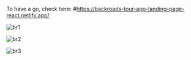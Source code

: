To have a go, check here: 
#https://backroads-tour-app-landing-page-react.netlify.app/

![br1](https://github.com/Skyy-Banerjee/backroads-app/assets/51888502/53da38be-7b9d-4d45-851a-ba791c295221)

![br2](https://github.com/Skyy-Banerjee/backroads-app/assets/51888502/6b4502d5-7ab9-4d08-a876-b4982f42f80e)

![br3](https://github.com/Skyy-Banerjee/backroads-app/assets/51888502/80a4d5b0-81ee-4b61-a853-5f2a2fc0fdf6)


